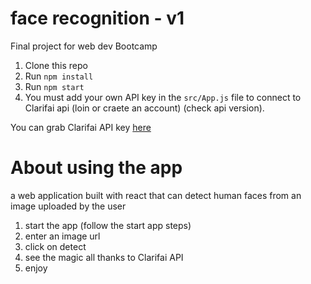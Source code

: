 # face recognition - v1
Final project for web dev Bootcamp

1. Clone this repo
2. Run `npm install`
3. Run `npm start`
4. You must add your own API key in the `src/App.js` file to connect to Clarifai api (loin or craete an account) (check api version).

You can grab Clarifai API key [here](https://www.clarifai.com/)
# About using the app
a web application built with react that can detect human faces from an image uploaded by the user
1. start the app (follow the start app steps)
2. enter an image url 
3. click on detect
4. see the magic all thanks to Clarifai API
5. enjoy
